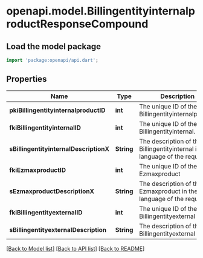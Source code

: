 # openapi.model.BillingentityinternalproductResponseCompound

## Load the model package
```dart
import 'package:openapi/api.dart';
```

## Properties
Name | Type | Description | Notes
------------ | ------------- | ------------- | -------------
**pkiBillingentityinternalproductID** | **int** | The unique ID of the Billingentityinternalproduct | 
**fkiBillingentityinternalID** | **int** | The unique ID of the Billingentityinternal. | 
**sBillingentityinternalDescriptionX** | **String** | The description of the Billingentityinternal in the language of the requester | 
**fkiEzmaxproductID** | **int** | The unique ID of the Ezmaxproduct | 
**sEzmaxproductDescriptionX** | **String** | The description of the Ezmaxproduct in the language of the requester | 
**fkiBillingentityexternalID** | **int** | The unique ID of the Billingentityexternal | 
**sBillingentityexternalDescription** | **String** | The description of the Billingentityexternal | 

[[Back to Model list]](../README.md#documentation-for-models) [[Back to API list]](../README.md#documentation-for-api-endpoints) [[Back to README]](../README.md)


